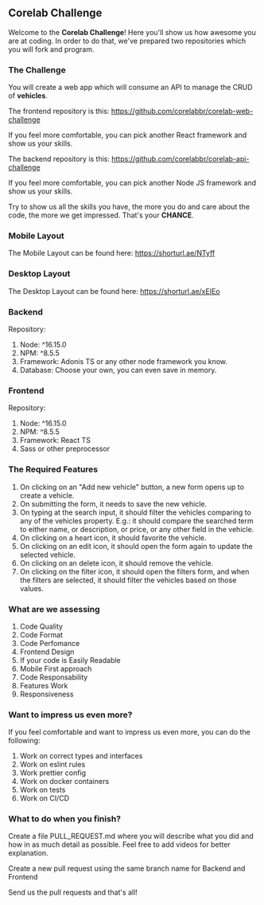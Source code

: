 ## Corelab Challenge

Welcome to the **Corelab Challenge**! Here you'll show us how awesome you are at coding.
In order to do that, we've prepared two repositories which you will fork and program.

### The Challenge

You will create a web app which will consume an API to manage the CRUD of **vehicles**.

The frontend repository is this: https://github.com/corelabbr/corelab-web-challenge

If you feel more comfortable, you can pick another React framework and show us your skills.

The backend repository is this: https://github.com/corelabbr/corelab-api-challenge

If you feel more comfortable, you can pick another Node JS framework and show us your skills.

Try to show us all the skills you have, the more you do and care about the code, the more we get impressed. That's your **CHANCE**.

### Mobile Layout
The Mobile Layout can be found here: https://shorturl.ae/NTyff
### Desktop Layout
The Desktop Layout can be found here: https://shorturl.ae/xEIEo

### Backend
Repository: 
1. Node: ^16.15.0
2. NPM: ^8.5.5
3. Framework: Adonis TS or any other node framework you know.
4. Database: Choose your own, you can even save in memory.

### Frontend
Repository: 
1. Node: ^16.15.0
2. NPM: ^8.5.5
3. Framework: React TS
4. Sass or other preprocessor

### The Required Features
1. On clicking on an "Add new vehicle" button, a new form opens up to create a vehicle.
2. On submitting the form, it needs to save the new vehicle.
3. On typing at the search input, it should filter the vehicles comparing to any of the vehicles property. E.g.: it should compare the searched term to either name, or description, or price, or any other field in the vehicle.
4. On clicking on a heart icon, it should favorite the vehicle.
5. On clicking on an edit icon, it should open the form again to update the selected vehicle.
6. On clicking on an delete icon, it should remove the vehicle.
7. On clicking on the filter icon, it should open the filters form, and when the filters are selected, it should filter the vehicles based on those values.

### What are we assessing
1. Code Quality
2. Code Format
3. Code Perfomance
4. Frontend Design
5. If your code is Easily Readable
6. Mobile First approach
7. Code Responsability
8. Features Work
9. Responsiveness

### Want to impress us even more?
If you feel comfortable and want to impress us even more, you can do the following:

1. Work on correct types and interfaces
2. Work on eslint rules
3. Work prettier config
4. Work on docker containers
5. Work on tests
6. Work on CI/CD

### What to do when you finish?

Create a file PULL_REQUEST.md where you will describe what you did and how in as much detail as possible. Feel free to add videos for better explanation.

Create a new pull request using the same branch name for Backend and Frontend

Send us the pull requests and that's all!
